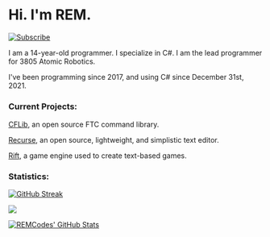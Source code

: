# Hi. I'm REM.

[![Subscribe](https://img.shields.io/badge/Youtube-Subscribe-red?style=for-the-badge)](https://www.youtube.com/channel/UCI0LSkvuG4H6FS8aEUVs-cQ?sub_confirmation=1)

I am a 14-year-old programmer. I specialize in C#. I am the lead programmer for 3805 Atomic Robotics.

I've been programming since 2017, and using C# since December 31st, 2021.

##### <h3>Current Projects:</h3>
[CFLib](https://github.com/AtomicRobotics3805/CFLib), an open source FTC command library.

[Recurse](https://github.com/REM-Codes/Recurse), an open source, lightweight, and simplistic text editor.

[Rift](https://github.com/RiftEngine/Rift), a game engine used to create text-based games.

##### <h3>Statistics: </h3>
[![GitHub Streak](https://github-readme-streak-stats.herokuapp.com?user=REM-Codes&theme=dark&date_format=M%20j%5B%2C%20Y%5D&border=FFFFFF&stroke=C9CACC&fire=CC0000&sideNums=C9CACC&currStreakNum=C9CACC&ring=CC0000&background=1D1F21&currStreakLabel=AA1C1C&sideLabels=C9CACC&dates=C9CACC)](https://git.io/streak-stats)

<p>
<a href="https://github.com/REM-Codes/REM-Codes">
  <img align="center" src="https://github-readme-stats.vercel.app/api/top-langs/?username=REM-Codes&layout=compact&title_color=ffffff&text_color=c9cacc&icon_color=2bbc8a&bg_color=1d1f21&langs_count=4" />
</a></p>

<p>
<a href="https://github.com/REM-Codes/REM-Codes">
  <img align="center" src="https://github-readme-stats.vercel.app/api?username=REM-Codes&show_icons=true&line_height=27&count_private=true&title_color=ffffff&text_color=c9cacc&icon_color=A53DFF&bg_color=1d1f21" alt="REMCodes' GitHub Stats" />
</a></p>

